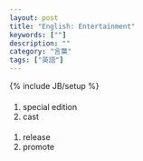 ```yaml
---
layout: post
title: "English: Entertainment"
keywords: [""]
description: ""
category: "言葉"
tags: ["英語"]
---
```

{% include JB/setup %}

####
1. special edition
2. cast

####
1. release
2. promote
